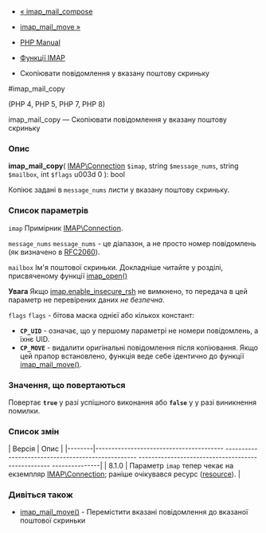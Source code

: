 - [« imap_mail_compose](function.imap-mail-compose.md)
- [imap_mail_move »](function.imap-mail-move.md)

- [PHP Manual](index.md)
- [Функції IMAP](ref.imap.md)
- Скопіювати повідомлення у вказану поштову скриньку

#imap_mail_copy

(PHP 4, PHP 5, PHP 7, PHP 8)

imap_mail_copy — Скопіювати повідомлення у вказану поштову скриньку

### Опис

**imap_mail_copy**(
[IMAP\Connection](class.imap-connection.md) `$imap`,
string `$message_nums`,
string `$mailbox`,
int `$flags` u003d 0
): bool

Копіює задані в `message_nums` листи у вказану поштову скриньку.

### Список параметрів

`imap`
Примірник [IMAP\Connection](class.imap-connection.md).

`message_nums`
`message_nums` - це діапазон, а не просто номер повідомлень (як
визначено в [RFC2060](http://www.faqs.org/rfcs/rfc2060)).

`mailbox`
Ім'я поштової скриньки. Докладніше читайте у розділі, присвяченому
функції [imap_open()](function.imap-open.md)

**Увага**
Якщо
[imap.enable_insecure_rsh](imap.configuration.md#ini.imap.enable-insecure-rsh)
не вимкнено, то передача в цей параметр не перевірених даних *не
безпечна*.

`flags`
`flags` - бітова маска однієї або кількох констант:

- **`CP_UID`** - означає, що у першому параметрі не номери
повідомлень, а їхнє UID.
- **`CP_MOVE`** - видалити оригінальні повідомлення після копіювання.
Якщо цей прапор встановлено, функція веде себе ідентично до функції
[imap_mail_move()](function.imap-mail-move.md).

### Значення, що повертаються

Повертає **`true`** у разі успішного виконання або **`false`** у
у разі виникнення помилки.

### Список змін

| Версія | Опис |
|--------|---------------------------------------- -------------------------------------------------- -------------------------------------------------- ---------------|
| 8.1.0 | Параметр `imap` тепер чекає на екземпляр [IMAP\Connection](class.imap-connection.md); раніше очікувався ресурс ([resource](language.types.resource.md)). |

### Дивіться також

- [imap_mail_move()](function.imap-mail-move.md) - Перемістити
вказані повідомлення до вказаної поштової скриньки
